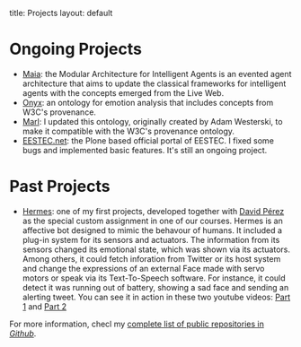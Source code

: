 title:  Projects
layout: default

Ongoing Projects
================
 * [Maia](http://github.com/gsi-upm/maia): the Modular Architecture for Intelligent Agents is an evented agent architecture that aims to update the classical frameworks for intelligent agents with the concepts emerged from the Live Web.
 * [Onyx](http://gsi.dit.upm.es/ontologies/onyx): an ontology for emotion analysis that includes concepts from W3C's provenance.
 * [Marl](http://gsi.dit.upm.es/ontologies/marl): I updated this ontology, originally created by Adam Westerski, to make it compatible with the W3C's provenance ontology.
 * [EESTEC.net](http://github.com/eestec/eestec.portal): the Plone based official portal of EESTEC. I fixed some bugs and implemented basic features. It's still an ongoing project.


Past Projects
=============
 * [Hermes](http://github.com/balkian/hermes): one of my first projects, developed together with [David Pérez](cathan) as the special custom assignment in one of our courses. Hermes is an affective bot designed to mimic the behavour of humans. It included a plug-in system for its sensors and actuators. The information from its sensors changed its emotional state, which was shown via its actuators. Among others, it could fetch inforation from Twitter or its host system and change the expressions of an external Face made with servo motors or speak via its Text-To-Speech software. For instance, it could detect it was running out of battery, showing a sad face and sending an alerting tweet. You can see it in action in these two youtube videos: [Part 1](http://www.youtube.com/watch?v=KnEYahPD9z4) and [Part 2](http://www.youtube.com/watch?v=lQZldCTPEJc)

For more information, checl my [complete list of public repositories in <i class="icon-github" >Github</i>](http://github.com/balkian).
